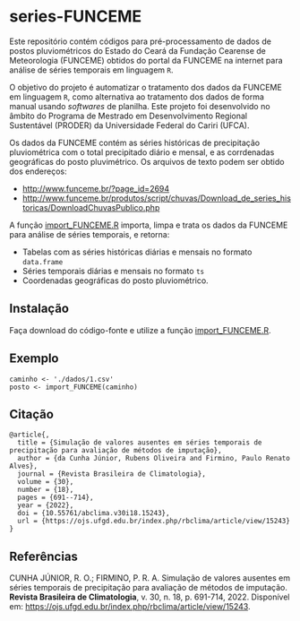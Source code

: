 # series-FUNCEME

Este repositório contém códigos para pré-processamento de dados de postos pluviométricos do Estado do Ceará da Fundação Cearense de Meteorologia (FUNCEME) obtidos do portal da FUNCEME na internet para análise de séries temporais em linguagem `R`.

O objetivo do projeto é automatizar o tratamento dos dados da FUNCEME em linguagem `R`, como alternativa ao tratamento dos dados de forma manual usando *softwares* de planilha.
Este projeto foi desenvolvido no âmbito do Programa de Mestrado em Desenvolvimento Regional Sustentável (PRODER) da Universidade Federal do Cariri (UFCA).

Os dados da FUNCEME contém as séries históricas de precipitação pluviométrica com o total precipitado diário e mensal, e as corrdenadas geográficas do posto pluvimétrico.
Os arquivos de texto podem ser obtido dos endereços:

- http://www.funceme.br/?page_id=2694
- http://www.funceme.br/produtos/script/chuvas/Download_de_series_historicas/DownloadChuvasPublico.php

A função [import_FUNCEME.R](importFUNCEME.R) importa, limpa e trata os dados da FUNCEME para análise de séries temporais, e retorna:

- Tabelas com as séries históricas diárias e mensais no formato `data.frame`
- Séries temporais diárias e mensais no formato `ts`
- Coordenadas geográficas do posto pluviométrico.

## Instalação

Faça download do código-fonte e utilize a função [import_FUNCEME.R](importFUNCEME.R).

## Exemplo

```
caminho <- './dados/1.csv'
posto <- import_FUNCEME(caminho)
```

## Citação

```
@article{,
  title = {Simulação de valores ausentes em séries temporais de precipitação para avaliação de métodos de imputação},
  author = {da Cunha Júnior, Rubens Oliveira and Firmino, Paulo Renato Alves},
  journal = {Revista Brasileira de Climatologia},
  volume = {30},
  number = {18},
  pages = {691--714},
  year = {2022},
  doi = {10.55761/abclima.v30i18.15243},
  url = {https://ojs.ufgd.edu.br/index.php/rbclima/article/view/15243}
}
```

## Referências
<a id="1"></a> 
CUNHA JÚNIOR, R. O.; FIRMINO, P. R. A. 
Simulação de valores ausentes em séries temporais de precipitação para avaliação de métodos de imputação. 
**Revista Brasileira de Climatologia**,
v. 30, n. 18, p. 691-714, 2022.
Disponível em: https://ojs.ufgd.edu.br/index.php/rbclima/article/view/15243.